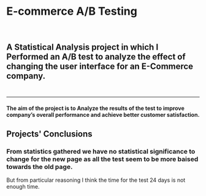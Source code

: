 # E-commerce A/B Testing<br><br>
## A Statistical Analysis project in which I Performed an A/B test to analyze the effect of changing the user interface for an E-Commerce company.<br><br>
---
#### The aim of the project is to Analyze the results of the test to improve company’s overall performance and achieve better customer satisfaction.

## Projects' Conclusions
### From statistics gathered we have no statistical significance to change for the new page as all the test seem to be more baised towards the old page.<br>
But from particular reasoning I think the time for the test 24 days is not enough time.
